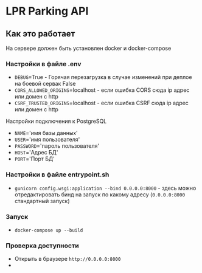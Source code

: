 # LPR Parking API

## Как это работает
На сервере должен быть установлен docker и docker-compose

### Настройки в файле .env

- `DEBUG`=True - Горячая перезагрузка в случае изменений при деплое на боевой сервак False
- `CORS_ALLOWED_ORIGINS`=localhost - если ошибка CORS сюда ip адрес или домен с http
- `CSRF_TRUSTED_ORIGINS`=localhost - если ошибка CSRF сюда ip адрес или домен с http

Настройки подключения к PostgreSQL
- `NAME`='имя базы данных'
- `USER`='имя пользователя'
- `PASSWORD`='пароль пользователя'
- `HOST`='Адрес БД'
- `PORT`='Порт БД'

### Настройки в файле entrypoint.sh

- `gunicorn config.wsgi:application --bind 0.0.0.0:8000` - здесь можно отредактировать бинд на запуск по какому адресу
(`0.0.0.0:8000` стандартный запуск)

### Запуск
 - `docker-compose up --build`

### Проверка доступности
- Открыть в браузере `http://0.0.0.0:8000`
- 